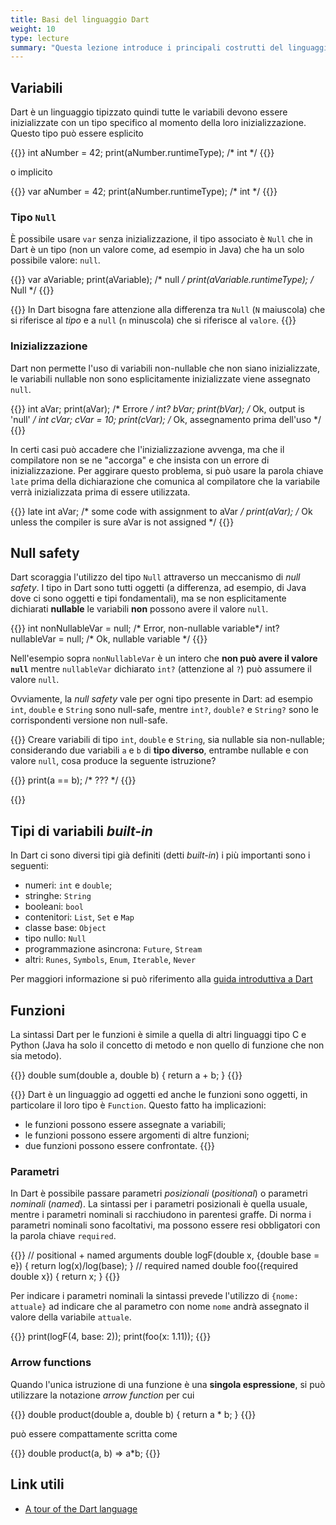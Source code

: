 ```yaml
---
title: Basi del linguaggio Dart
weight: 10
type: lecture
summary: "Questa lezione introduce i principali costrutti del linguaggio Dart con particolare riferimento agli aspetti che differiscono in maniera sostanziale dagli altri linguaggi quali Java, C, Python, ..."
---
```


## Variabili
Dart è un linguaggio tipizzato quindi tutte le variabili devono essere inizializzate con un tipo
specifico al momento della loro inizializzazione. Questo tipo può essere esplicito

{{<highlight dart>}}
int aNumber = 42;
print(aNumber.runtimeType); /* int */
{{</highlight>}}

o implicito

{{<highlight dart>}}
var aNumber = 42;
print(aNumber.runtimeType); /* int */
{{</highlight>}}

### Tipo `Null`

È possibile usare `var` senza inizializzazione, il tipo associato è `Null` che in Dart
è un tipo (non un valore come, ad esempio in Java) che ha un solo possibile valore: `null`.

{{<highlight dart>}}
var aVariable;
print(aVariable); /* null */
print(aVariable.runtimeType); /* Null */
{{</highlight>}}

{{<attention>}}
In Dart bisogna fare attenzione alla differenza tra `Null` (`N` maiuscola) che si riferisce al
*tipo* e a `null` (`n` minuscola) che si riferisce al `valore`.
{{</attention>}}

### Inizializzazione
Dart non permette l'uso di variabili non-nullable che non siano inizializzate, le variabili
nullable non sono esplicitamente inizializzate viene assegnato `null`.

{{<highlight dart>}}
int aVar;
print(aVar); /* Errore */
int? bVar;
print(bVar); /* Ok, output is 'null' */
int cVar;
cVar = 10;
print(cVar); /* Ok, assegnamento prima dell'uso */
{{</highlight>}}

In certi casi può accadere che l'inizializzazione avvenga, ma che il compilatore non se ne
"accorga" e che insista con un errore di inizializzazione. Per aggirare questo problema, si
può usare la parola chiave `late` prima della dichiarazione che comunica al compilatore che
la variabile verrà inizializzata prima di essere utilizzata.

{{<highlight dart>}}
late int aVar;
/* some code with assignment to aVar */
print(aVar); /* Ok unless the compiler is sure aVar is not assigned */
{{</highlight>}}

## Null safety
Dart scoraggia l'utilizzo del tipo `Null` attraverso un meccanismo di *null safety*. I tipo in
Dart sono tutti oggetti (a differenza, ad esempio, di Java dove ci sono oggetti e tipi fondamentali),
ma se non esplicitamente dichiarati **nullable** le variabili **non** possono avere il valore
`null`.

{{<highlight dart>}}
int nonNullableVar = null; /* Error, non-nullable variable*/
int? nullableVar = null; /* Ok, nullable variable */
{{</highlight>}}

Nell'esempio sopra `nonNullableVar` è un intero che **non può avere il valore `null`** mentre
`nullableVar` dichiarato `int?` (attenzione al `?`) può assumere il valore `null`.

Ovviamente, la *null safety* vale per ogni tipo presente in Dart: ad esempio `int`, `double` e `String`
sono null-safe, mentre `int?`, `double?` e `String?` sono le corrispondenti versione non null-safe.

{{<exercise>}}
Creare variabili di tipo `int`, `double` e `String`, sia nullable sia non-nullable; considerando
due variabili `a` e `b` di **tipo diverso**, entrambe nullable e con valore `null`, cosa produce
la seguente istruzione?

{{<highlight dart>}}
print(a == b); /* ??? */
{{</highlight>}}

{{</exercise>}}

## Tipi di variabili *built-in*
In Dart ci sono diversi tipi già definiti (detti *built-in*) i più importanti sono i seguenti:

* numeri: `int` e `double`;
* stringhe: `String`
* booleani: `bool`
* contenitori: `List`, `Set` e `Map`
* classe base: `Object`
* tipo nullo: `Null`
* programmazione asincrona: `Future`, `Stream`
* altri: `Runes`, `Symbols`, `Enum`, `Iterable`, `Never`

Per maggiori informazione si può riferimento alla [guida introduttiva a Dart][1]

## Funzioni
La sintassi Dart per le funzioni è simile a quella di altri linguaggi tipo C e Python (Java
ha solo il concetto di metodo e non quello di funzione che non sia metodo).

{{<highlight dart>}}
double sum(double a, double b) {
  return a + b;
}
{{</highlight>}}


{{<attention>}}
Dart è un linguaggio ad oggetti ed anche le funzioni sono oggetti, in particolare il loro tipo è
`Function`. Questo fatto ha implicazioni:
* le funzioni possono essere assegnate a variabili;
* le funzioni possono essere argomenti di altre funzioni;
* due funzioni possono essere confrontate.
{{</attention>}}

### Parametri
In Dart è possibile passare parametri *posizionali* (*positional*) o parametri *nominali*
(*named*). La sintassi per i parametri posizionali è quella usuale, mentre i parametri
nominali si racchiudono in parentesi graffe. Di norma i parametri nominali sono facoltativi,
ma possono essere resi obbligatori con la parola chiave `required`.

{{<highlight dart>}}
// positional + named arguments
double logF(double x, {double base = e}) {
  return log(x)/log(base);
}
// required named
double foo({required double x}) {
  return x;
}
{{</highlight>}}

Per indicare i parametri nominali la sintassi prevede l'utilizzo di `{nome: attuale}` ad
indicare che al parametro con nome `nome` andrà assegnato il valore della variabile
`attuale`.

{{<highlight dart>}}
print(logF(4, base: 2));
print(foo(x: 1.11));
{{</highlight>}}

### Arrow functions
Quando l'unica istruzione di una funzione è una **singola espressione**, si può utilizzare
la notazione *arrow function* per cui

{{<highlight dart>}}
double product(double a, double b) {
  return a * b;
}
{{</highlight>}}

può essere compattamente scritta come

{{<highlight dart>}}
double product(a, b) => a*b;
{{</highlight>}}

## Link utili

* [A tour of the Dart language][1]

[1]: https://dart.dev/guides/language/language-tour